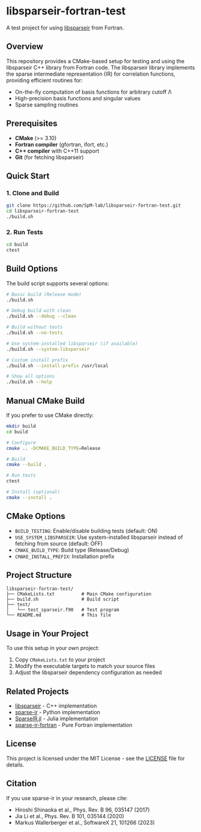 # libsparseir-fortran-test

A test project for using [libsparseir](https://github.com/SpM-lab/libsparseir) from Fortran.

## Overview

This repository provides a CMake-based setup for testing and using the libsparseir C++ library from Fortran code. The libsparseir library implements the sparse intermediate representation (IR) for correlation functions, providing efficient routines for:

- On-the-fly computation of basis functions for arbitrary cutoff Λ
- High-precision basis functions and singular values
- Sparse sampling routines

## Prerequisites

- **CMake** (>= 3.10)
- **Fortran compiler** (gfortran, ifort, etc.)
- **C++ compiler** with C++11 support
- **Git** (for fetching libsparseir)

## Quick Start

### 1. Clone and Build

```bash
git clone https://github.com/SpM-lab/libsparseir-fortran-test.git
cd libsparseir-fortran-test
./build.sh
```

### 2. Run Tests

```bash
cd build
ctest
```

## Build Options

The build script supports several options:

```bash
# Basic build (Release mode)
./build.sh

# Debug build with clean
./build.sh --debug --clean

# Build without tests
./build.sh --no-tests

# Use system-installed libsparseir (if available)
./build.sh --system-libsparseir

# Custom install prefix
./build.sh --install-prefix /usr/local

# Show all options
./build.sh --help
```

## Manual CMake Build

If you prefer to use CMake directly:

```bash
mkdir build
cd build

# Configure
cmake .. -DCMAKE_BUILD_TYPE=Release

# Build
cmake --build .

# Run tests
ctest

# Install (optional)
cmake --install .
```

## CMake Options

- `BUILD_TESTING`: Enable/disable building tests (default: ON)
- `USE_SYSTEM_LIBSPARSEIR`: Use system-installed libsparseir instead of fetching from source (default: OFF)
- `CMAKE_BUILD_TYPE`: Build type (Release/Debug)
- `CMAKE_INSTALL_PREFIX`: Installation prefix

## Project Structure

```
libsparseir-fortran-test/
├── CMakeLists.txt          # Main CMake configuration
├── build.sh                # Build script
├── test/
│   └── test_sparseir.f90   # Test program
└── README.md               # This file
```

## Usage in Your Project

To use this setup in your own project:

1. Copy `CMakeLists.txt` to your project
2. Modify the executable targets to match your source files
3. Adjust the libsparseir dependency configuration as needed

## Related Projects

- [libsparseir](https://github.com/SpM-lab/libsparseir) - C++ implementation
- [sparse-ir](https://github.com/SpM-lab/sparse-ir) - Python implementation
- [SparseIR.jl](https://github.com/SpM-lab/SparseIR.jl) - Julia implementation
- [sparse-ir-fortran](https://github.com/SpM-lab/sparse-ir-fortran) - Pure Fortran implementation

## License

This project is licensed under the MIT License - see the [LICENSE](LICENSE) file for details.

## Citation

If you use sparse-ir in your research, please cite:

- Hiroshi Shinaoka et al., Phys. Rev. B 96, 035147 (2017)
- Jia Li et al., Phys. Rev. B 101, 035144 (2020)
- Markus Wallerberger et al., SoftwareX 21, 101266 (2023)
